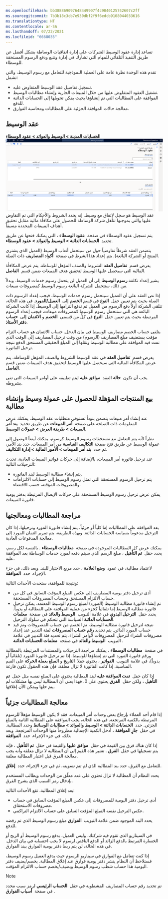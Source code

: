 ```yaml
---
ms.openlocfilehash: bb388869097648449907f4c9040125742607c2ff
ms.sourcegitcommit: 7b3b18c3cb7e930dbf2f9f6edcb9108044033616
ms.translationtype: HT
ms.contentlocale: ar-SA
ms.lasthandoff: 07/22/2021
ms.locfileid: "6668035"
---
```

تساعد إدارة عقود الوسيط الشركات على إدارة اتفاقيات الوساطة بشكل أفضل عن طريق التنفيذ التلقائي للمهام التي تشارك في إدارة وتتبع ودفع الرسوم المستحقة للوسطاء.

تقدم هذه الوحدة نظرة عامة على العملية النموذجية للتعامل مع رسوم الوسيط، والتي تشمل:

-   تسجيل تفاصيل عقد الوسيط المتفاوض عليه.
-   تشغيل العقود المتفاوض عليها من خلال المبيعات الجارية وإنشاء مطالبات الوسيط.
-   الموافقة على المطالبات التي تم إنشاؤها بحيث يمكن تحويلها إلى الحسابات الدائنة للدفع.
-   معالجة حالات الموافقة الجزئية على المطالبات ومحاسبة الفوارق.

## <a name="broker-contract"></a>عقد الوسيط

**الحسابات المدينة > الوسيط والعوائد > عقود الوسطاء**
[ ![لقطة شاشة لصفحة عقود الوسطاء.](../media/broker-contracts.png) ](../media/broker-contracts.png#lightbox) عقد الوسيط هو سجل لاتفاق مع وسيط. إنه يحدد الشروط والأحكام التي تم التفاوض عليها والتي بموجبها تتأهل شركة الوساطة للحصول على مكافأة مالية مقابل تحقيق أهداف المبيعات المحددة مسبقاً.

يتم تسجيل عقود الوسطاء في صفحة  **عقود الوسطاء** ، التي يمكنك فتحها عن طريق تحديد  **الحسابات الدائنة > الوسيط والعوائد > عقود الوسطاء**.

يتضمن العقد شرطاً تفاوضياً حول من سيتحمل أتعاب الوسيط (العميل الذي يشتري المنتج أو الشركة البائعة).
يتم إعداد هذا الشرط في صفحة  **أكواد المصاريف** ذات الصلة.

يعرض قسم  **تفاصيل العقد** الشروط والصنف المؤهل للوساطة. يتم عرض المكافأة المالية التي سيحصل عليها الوسيط لتحقيق هدف المبيعات ضمن قسم  **الفاصل**.

يشير إعداد تكلفة **رسوم الوسيط** إلى أن العميل لن يتحمل رسوم خدمات الوسيط. وبدلاً من ذلك، ستتحمل الشركة البائعة رسوم الوسيط كمصروفات مبيعات.

إذا نص العقد على أن العميل سيتحمل رسوم خدمات الوسيط، فيجب إعداد الرسوم ذات الصلة بحيث يتم تعيين حقل  **النوع** في قسم **الخصم** إلى  **العميل/المورد**. في هذه الحالة، تتلقى الشركة أولاً دفع الرسوم من العميل ثم تدفع التزامها إلى الوسيط. إذا كانت الشركة البائعة هي التي ستتحمل رسوم الوسيط كمصروفات مبيعات، فيجب إعداد الرسوم المرتبطة بحيث يتم تعيين حقل  **النوع** في كلٍّ من قسمي  **الخصم** و **الائتمان** إلى  **حساب دفتر الأستاذ**.

يتلقى حساب الخصم مصاريف الوسيط في بيان الدخل. حساب الائتمان هو حساب التزام مؤقت يستضيف مبلغ المصاريف (الرسوم) من وقت ترحيل المصاريف إلى الوقت الذي تمت فيه الموافقة على مطالبة الوسيط ونقلها إلى المبلغ الحقيقي المستحق الدفع نتيجة ترحيل الفاتورة.

يعرض قسم  **تفاصيل العقد** في عقد الوسيط الشروط والصنف المؤهل للوساطة. يتم عرض المكافأة المالية التي سيحصل عليها الوسيط لتحقيق هدف المبيعات ضمن قسم **الفاصل**.

يجب أن تكون  **حالة** العقد  **موافق عليه** ليتم تطبيقه على أوامر المبيعات التي تفي بشروطه.

## <a name="sell-products-that-qualify-for-a-broker-commission-and-generate-a-claim"></a>بيع المنتجات المؤهلة للحصول على عمولة وسيط وإنشاء مطالبة 

عند إنشاء أمر مبيعات يتضمن بنوداً تستوفي متطلبات عقد الوسيط، يمكنك عرض المعلومات ذات الصلحة على صفحة  **أمر المبيعات** عن طريق تحديد  **بند أمر المبيعات > طريقة العرض > عمولات الوسيط**.

نظراً لأنه يتم التعامل مع مستحقات رسوم الوسيط كرسوم، يمكنك أيضاً الوصول إلى عمولة الوسيط عن طريق فتح صفحة **التكاليف القياسية** من أمر المبيعات. حدد بند الأمر، ثم حدد  **بند أمر المبيعات > الأمور المالية > إدارة التكاليف**.

عند ترحيل فاتورة أمر المبيعات، بالإضافة إلى حركات فواتير المبيعات العادية، تحدث الترحيلات التالية:

-   يتم إنشاء مطالبة الوسيط لبند الفاتورة.
-   يتم ترحيل الرسوم المستحقة التي تمثل رسوم الوسيط إلى حسابات الالتزامات والمصروفات المؤقتة، حسب الاقتضاء.

يمكن عرض ترحيل رسوم الوسيط المستحقة على حركات الإيصال المرتبطة بدفتر يومية فاتورة المبيعات.

## <a name="review-and-process-claims"></a>مراجعة المطالبات ومعالجتها 

بعد الموافقة على المطالبات إما كلياً أو جزئياً، يتم إنشاء فاتورة المورد وترحيلها، إذا كان الترحيل مدعوماً بسياسة الحسابات الدائنة. وبهذه الطريقة، يتم تمرير ائتمان المورد إلى معالجة المدفوعات العادية.

يمكنك عرض كل المطالبات الموجودة في صفحة  **مطالبات الوسطاء** . بالنسبة لكل رسم، يحدد حقل  **تم التأهيل** ، مبلغ الرسم الذي سيتم دفعه لمورد خدمات الوساطة بعد الموافقة عليه.

لاعتماد مطالبة، في عمود  **وضع العلامة** ، حدد مربع الاختيار للبند. وبعد ذلك، في جزء الإجراء، حدد  **الموافقة**.

ونتيجة للموافقة، ستحدث الأحداث التالية:

-   أدى ترحيل دفتر يومية المصاريف إلى عكس المبلغ المؤقت السابق في كل من حساب الالتزام المستحق وحساب المصروفات المستحقة.
-   تم إنشاء فاتورة مطالبة الوسيط (المورد) لمبلغ رسوم الوسيط المعتمد.
    يمكن ترحيل فاتورة مطالبة الوسيط إما تلقائياً كجزء من عملية الموافقة على المطالبة أو يدوياً. يحدد حقل  **الترحيل اليدوي** في علامة التبويب  **الوسيط والعائد** في صفحة  **معلمات الحسابات الدائنة** السياسة التي تتحكم في سلوك الترحيل.
-   نتيجة لترحيل فاتورة مطالبة الوسيط، تم الخصم من حساب المصروفات وتم قيد حساب المورد الدائن. يتم تحديد **رقم حساب المصروفات** لفئة التدبير عند إعداد مصروفات الشراء لترحيل المصروفات لأوامر الشراء. يتم تحديد فئة التدبير في علامة التبويب  **الوسيط والعائد** في صفحة  **معلمات الحسابات الدائنة** .

في صفحة  **مطالبات الوسطاء** ، يمكنك مراجعة الترحيلات والمستندات المرتبطة بالمطالبة ورقم فاتورة المورد التي تم إنشاؤها للوسيط. إذا تم ترحيل فاتورة المورد (تلقائياً أو يدوياً)، في علامة التبويب  **الفواتير** ، يحتوي حقلا  **التاريخ** و **المبلغ بعملة الحركة** على القيم المناسبة. إذا كانت الفاتورة لا تزال معلقة، فإن هذه الحقول تكون فارغة.

إذا كان حقل  **تمت الموافقة عليه** لبند المطالبة يحتوي على المبلغ نفسه مثل حقل  **تم التأهيل** ، ولكن حقل  **الفرق** يحتوي على 0، فهذا يعني أن المطالبة ليس بها مشكلات لم يتم حلها ويمكن الآن إغلاقها.

## <a name="partially-process-claims"></a>معالجة المطالبات جزئياً 

إذا قام أحد العملاء بإرجاع بعض وحدات أمر المبيعات، فقد لا يكون الوسيط مؤهلاً للرسوم المرتبطة بالكمية المرتجعة. في هذه الحالة، يجب الموافقة على المطالبة الثانية بالمبلغ الجزئي.
حدد  **الحسابات الدائنة > الوسيط والعوائد > مطالبات الوسائط** وحدد المطالبة. في حقل  **جارٍ الموافقة** ، أدخل الكمية الإجمالية مطروحاً منها الوحدات المرتجعة. وبعد ذلك، في جزء الإجراء، حدد  **الموافقة**.

إذا كان هناك فرق بين القيمة في حقل  **موافق عليها** والقيمة في حقل  **تم التأهيل** ، فإنه يتم تسجيلها في حقل  **الفرق** . تشير هذه القيم إلى أن المطالبة لا تزال معلقة وأنه يجب معالجة الفرق قبل اعتبار المطالبة مغلقة.

للتعامل مع الفرق، حدد بند المطالبة الذي لم تتم تسويته، ثم في جزء الإجراء، حدد  **إغلاق**.

يحدد النظام أن المطالبة لا تزال تحتوي على عدد معلّق من الوحدات ويطالب المستخدم بإدخال رمز السبب الذي يشرح الفرق.

بعد إغلاق المطالبة، تقع الأحداث التالية:

-   أدى ترحيل دفتر اليومية للمصروفات إلى عكس المبلغ المؤقت السابق في حساب مصروفات الاستحقاق.
-   عكس الترحيل نفسه المبلغ المؤقت السابق على حساب الالتزام التراكمي.

يحدد البند الموجود ضمن علامة التبويب  **الفوارق** مبلغ رسوم الوسيط الذي تم رفضه للدفع.

في السيناريو الذي تقوم فيه شركتك، وليس العميل، بدفع رسوم الوسيط أو الربح أو الخسارة المرتبط بالدفع الزائد أو الدفع الناقص لرسوم لا يجب احتسابه في بيان الدخل. في هذه الحالة، لن يتم ربط دفتر يومية الفوارق ببند الفوارق.

إذا كنت تتعامل مع الفوارق في سيناريو الرسوم حيث يدفع العميل رسوم الوسيط، فستلاحظ أن النظام ينشر دفتر يومية فوارق عند إغلاق المطالبة. يخصم/يضيف دفتر اليومية هذا حساب شطب رسوم الوسيط ويضيف/يخصم حساب الالتزام المؤقت.

> [!NOTE]
> تم تحديد رقم حساب المصاريف المشطوبة في حقل  **الحساب الرئيسي** لرمز سبب محدد في صفحة  **أسباب الفوارق** .
